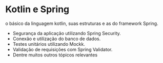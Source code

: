 # Kotlin e Spring 

o básico da linguagem kotlin, suas estruturas e as do framework Spring.
- Segurança da aplicação utilizando Spring Security.
- Conexão e utilização do banco de dados.
- Testes unitários utilizando Mockk.
- Validação de requisições com Spring Validator. 
- Dentre muitos outros tópicos relevantes